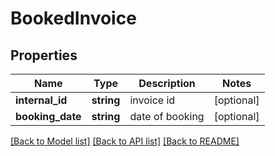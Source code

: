 # BookedInvoice

## Properties
Name | Type | Description | Notes
------------ | ------------- | ------------- | -------------
**internal_id** | **string** | invoice id | [optional] 
**booking_date** | **string** | date of booking | [optional] 

[[Back to Model list]](../../README.md#documentation-for-models) [[Back to API list]](../../README.md#documentation-for-api-endpoints) [[Back to README]](../../README.md)

